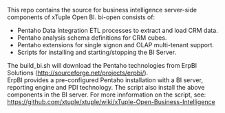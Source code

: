 This repo contains the source for business intelligence server-side components of xTuple Open BI.  bi-open consists of:

* Pentaho Data Integration ETL processes to extract and load CRM data.
* Pentaho analysis schema definitions for CRM cubes.
* Pentaho extensions for single signon and OLAP multi-tenant support.
* Scripts for installing and starting/stopping the BI Server.

The build_bi.sh will download the Pentaho technologies from ErpBI Solutions (http://sourceforge.net/projects/erpbi/).  
ErpBI provides a pre-configured Pentaho installation with a BI server, reporting engine and PDI technology.
The script also install the above components in the BI server.  For more innformation on the script, see:
https://github.com/xtuple/xtuple/wiki/xTuple-Open-Business-Intelligence  
